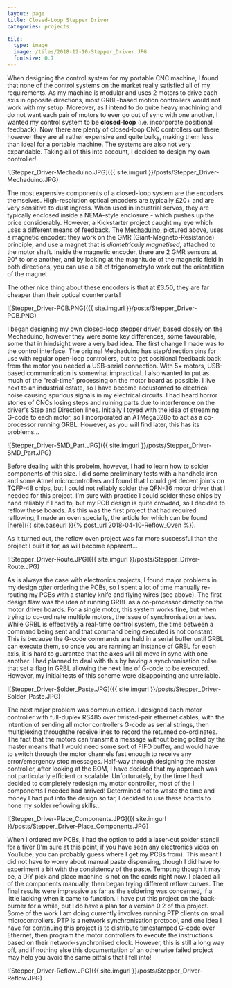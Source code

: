 ```yaml
---
layout: page
title: Closed-Loop Stepper Driver
categories: projects

tile:
  type: image
  image: /tiles/2018-12-10-Stepper_Driver.JPG
  fontsize: 0.7
---
```


When designing the control system for my portable CNC machine, I found that none of the control systems on the market really satisfied all of my requirements. As my machine is modular and uses 2 motors to drive each axis in opposite directions, most GRBL-based motion controllers would not work with my setup. Moreover, as I intend to do quite heavy machining and do not want each pair of motors to ever go out of sync with one another, I wanted my control system to be **closed-loop** (i.e. incorporate positional feedback). Now, there are plenty of closed-loop CNC controllers out there, however they are all rather expensive and quite bulky, making them less than ideal for a portable machine. The systems are also not very expandable. Taking all of this into account, I decided to design my own controller!

![Stepper_Driver-Mechaduino.JPG]({{ site.imgurl }}/posts/Stepper_Driver-Mechaduino.JPG)

The most expensive components of a closed-loop system are the encoders themselves. High-resolution optical encoders are typically £20+ and are very sensitive to dust ingress. When used in industrial servos, they are typically enclosed inside a NEMA-style enclosure - which pushes up the price considerably. However, a Kickstarter project caught my eye which uses a different means of feedback. The [Mechaduino](https://tropical-labs.com/mechaduino/), pictured above, uses a magnetic encoder: they work on the GMR (Giant-Magneto-Resistance) principle, and use a magnet that is *diametrically magnetised*, attached to the motor shaft. Inside the magnetic encoder, there are 2 GMR sensors at 90&#176; to one another, and by looking at the magnitude of the magnetic field in both directions, you can use a bit of trigonometryto work out the orientation of the magnet.

The other nice thing about these encoders is that at £3.50, they are far cheaper than their optical counterparts!

![Stepper_Driver-PCB.PNG]({{ site.imgurl }}/posts/Stepper_Driver-PCB.PNG)

I began designing my own closed-loop stepper driver, based closely on the Mechaduino, however they were some key differences, some favourable, some that in hindsight were a very bad idea.
The first change I made was to the control interface. The original Mechaduino has step/direction pins for use with regular open-loop controllers, but to get positional feedback back from the motor you needed a USB-serial connection. With 5+ motors, USB-based communication is somewhat impractical. I also wanted to put as much of the "real-time" processing on the motor board as possible. I live next to an industrial estate, so I have become accustomed to electrical noise causing spurious signals in my electrical circuits. I had heard horror stories of CNCs losing steps and ruining parts due to interference on the driver's Step and Direction lines.
Initially I toyed with the idea of streaming G-code to each motor, so I incorporated an ATMega328p to act as a co-processor running GRBL. However, as you will find later, this has its problems...

![Stepper_Driver-SMD_Part.JPG]({{ site.imgurl }}/posts/Stepper_Driver-SMD_Part.JPG)

Before dealing with this probelm, however, I had to learn how to solder components of this size. I did some preliminary tests with a handheld iron and some Atmel microcontrollers and found that I could get decent joints on TQFP-48 chips, but I could not reliably solder the QFN-36 motor driver that I needed for this project. I'm sure with practice I could solder these chips by hand reliably if I had to, but my PCB design is quite crowded, so I decided to reflow these boards. As this was the first project that had required reflowing, I made an oven specially, the article for which can be found [here]({{ site.baseurl }}{% post_url 2018-04-10-Reflow_Oven %}).

As it turned out, the reflow oven project was far more successful than the project I built it for, as will become apparent...

![Stepper_Driver-Route.JPG]({{ site.imgurl }}/posts/Stepper_Driver-Route.JPG)

As is always the case with electronics projects, I found major problems in my design *after* ordering the PCBs, so I spent a lot of time manually re-routing my PCBs with a stanley knife and flying wires (see above).
The first design flaw was the idea of running GRBL as a co-processor directly on the motor driver boards. For a single motor, this system works fine, but when trying to co-ordinate multiple motors, the issue of synchronisation arises. While GRBL is effectively a real-time control system, the time between a command being sent and that command being executed is not constant. This is because the G-code commands are held in a serial buffer until GRBL can execute them, so once you are ranning an instance of GRBL for each axis, it is hard to guarantee that the axes will all move in sync with one another.
I had planned to deal with this by having a synchronisation pulse that set a flag in GRBL allowing the next line of G-code to be executed. However, my initial tests of this scheme were disappointing and unreliable.

![Stepper_Driver-Solder_Paste.JPG]({{ site.imgurl }}/posts/Stepper_Driver-Solder_Paste.JPG)

The next major problem was communication. I designed each motor controller with full-duplex RS485 over twisted-pair ethernet cables, with the intention of sending all motor controllers G-code as serial strings, then multiplexing throughthe receive lines to record the returned co-ordinates. The fact that the motors can transmit a message without being polled by the master means that I would need some sort of FIFO buffer, and would have to switch through the motor channels fast enough to receive any error/emergency stop messages. Half-way through designing the master controller, after looking at the BOM, I have decided that my approach was not particularly efficient or scalable. Unfortunately, by the time I had decided to completely redesign my motor controller, most of the I components I needed had arrived!
Determined not to waste the time and money I had put into the design so far, I decided to use these boards to hone my solder reflowing skills...

![Stepper_Driver-Place_Components.JPG]({{ site.imgurl }}/posts/Stepper_Driver-Place_Components.JPG)

When I ordered my PCBs, I had the option to add a laser-cut solder stencil for a fiver (I'm sure at this point, if you have seen any electronics vidos on YouTube, you can probably guess where I get my PCBs from). This meant I did not have to worry about manual paste dispensing, though I did have to experiment a bit with the consistency of the paste. Tempting though it may be, a DIY pick and place machine is not on the cards right now. I placed all of the components manually, then began trying different reflow curves. The final results were impressive as far as the soldering was concerned, if a little lacking when it came to function.
I have put this project on the back-burner for a while, but I do have a plan for a version 0.2 of this project. Some of the work I am doing currently involves running PTP clients on small microcontrollers. PTP is a network synchronisation protocol, and one idea I have for continuing this project is to distribute timestamped G-code over Ethernet, then program the motor controllers to execute the instructions based on their network-synchronised clock. However, this is still a long way off, and if nothing else this documentation of an otherwise failed project may help you avoid the same pitfalls that I fell into!

![Stepper_Driver-Reflow.JPG]({{ site.imgurl }}/posts/Stepper_Driver-Reflow.JPG)

